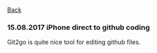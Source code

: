 [Back](.)

### 15.08.2017 iPhone direct to github coding

Git2go is quite nice tool for editing github files.

<div w3-include-html="15082017part2.html"></div>
